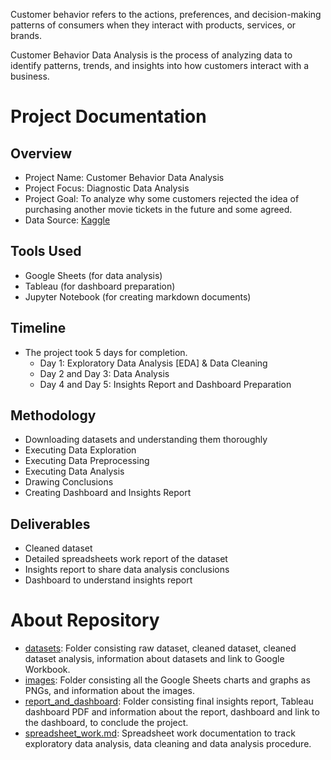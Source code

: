 Customer behavior refers to the actions, preferences, and decision-making patterns of consumers when they interact with products, services, or brands.

Customer Behavior Data Analysis is the process of analyzing data to identify patterns, trends, and insights into how customers interact with a business.

# Project Documentation

## Overview
- Project Name: Customer Behavior Data Analysis
- Project Focus: Diagnostic Data Analysis
- Project Goal: To analyze why some customers rejected the idea of purchasing another movie tickets in the future and some agreed.
- Data Source: [Kaggle](https://www.kaggle.com/datasets/himelsarder/cinema-hall-ticket-sales-and-customer-behavior)

## Tools Used
- Google Sheets (for data analysis)
- Tableau (for dashboard preparation)
- Jupyter Notebook (for creating markdown documents)

## Timeline
- The project took 5 days for completion.
  - Day 1: Exploratory Data Analysis [EDA] & Data Cleaning
  - Day 2 and Day 3: Data Analysis
  - Day 4 and Day 5: Insights Report and Dashboard Preparation

## Methodology
-   Downloading datasets and understanding them thoroughly
-   Executing Data Exploration
-   Executing Data Preprocessing
-   Executing Data Analysis
-   Drawing Conclusions
-   Creating Dashboard and Insights Report

## Deliverables
- Cleaned dataset
- Detailed spreadsheets work report of the dataset
- Insights report to share data analysis conclusions
- Dashboard to understand insights report

# About Repository

- [datasets](https://github.com/anshika-kashyap/customer-behavior-data-analysis/tree/main/datasets): Folder consisting raw dataset, cleaned dataset, cleaned dataset analysis, information about datasets and link to Google Workbook.
- [images](https://github.com/anshika-kashyap/customer-behavior-data-analysis/tree/main/images): Folder consisting all the Google Sheets charts and graphs as PNGs, and information about the images.
- [report_and_dashboard](https://github.com/anshika-kashyap/customer-behavior-data-analysis/tree/main/report_and_dashboard): Folder consisting final insights report, Tableau dashboard PDF and information about the report, dashboard and link to the dashboard, to conclude the project.
- [spreadsheet_work.md](https://github.com/anshika-kashyap/customer-behavior-data-analysis/blob/main/spreadsheet_work.md): Spreadsheet work documentation to track exploratory data analysis, data cleaning and data analysis procedure.
